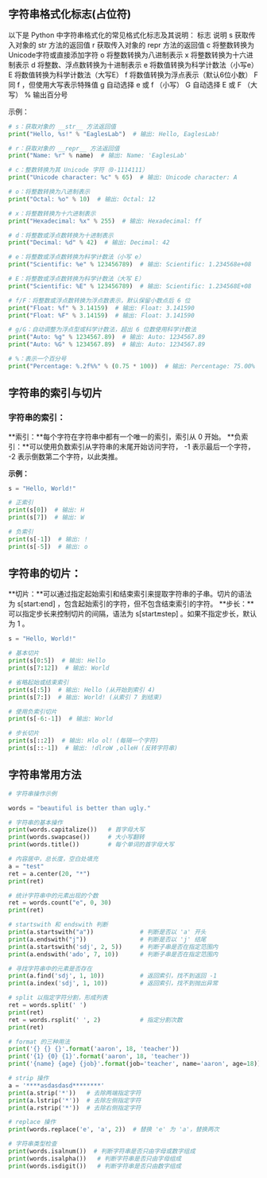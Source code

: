 ## **字符串格式化标志(占位符)**

以下是 Python 中字符串格式化的常见格式化标志及其说明：
标志
说明 
s  获取传入对象的  str  方法的返回值 
r  获取传入对象的  repr  方法的返回值 
c  将整数转换为Unicode字符或直接添加字符 
o  将整数转换为八进制表示 
x  将整数转换为十六进制表示 
d  将整数、浮点数转换为十进制表示 
e  将数值转换为科学计数法（小写e） 
E  将数值转换为科学计数法（大写E） 
f  将数值转换为浮点表示（默认6位小数） 
F  同  f ，但使用大写表示特殊值 
g  自动选择  e  或  f （小写） 
G  自动选择  E  或  F （大写） 
%  输出百分号

示例：

```python
# s：获取对象的 __str__ 方法返回值
print("Hello, %s!" % "EaglesLab")  # 输出: Hello, EaglesLab!

# r：获取对象的 __repr__ 方法返回值
print("Name: %r" % name)  # 输出: Name: 'EaglesLab'

# c：整数转换为其 Unicode 字符（0-1114111）
print("Unicode character: %c" % 65)  # 输出: Unicode character: A

# o：将整数转换为八进制表示
print("Octal: %o" % 10)  # 输出: Octal: 12

# x：将整数转换为十六进制表示
print("Hexadecimal: %x" % 255)  # 输出: Hexadecimal: ff

# d：将整数或浮点数转换为十进制表示
print("Decimal: %d" % 42)  # 输出: Decimal: 42

# e：将整数或浮点数转换为科学计数法（小写 e）
print("Scientific: %e" % 123456789)  # 输出: Scientific: 1.234568e+08

# E：将整数或浮点数转换为科学计数法（大写 E）
print("Scientific: %E" % 123456789)  # 输出: Scientific: 1.234568E+08

# f/F：将整数或浮点数转换为浮点数表示，默认保留小数点后 6 位
print("Float: %f" % 3.14159)  # 输出: Float: 3.141590
print("Float: %F" % 3.14159)  # 输出: Float: 3.141590

# g/G：自动调整为浮点型或科学计数法，超出 6 位数使用科学计数法
print("Auto: %g" % 1234567.89)  # 输出: Auto: 1234567.89
print("Auto: %G" % 1234567.89)  # 输出: Auto: 1234567.89

# %：表示一个百分号
print("Percentage: %.2f%%" % (0.75 * 100))  # 输出: Percentage: 75.00%
```



## 字符串的索引与切片

### 字符串的索引：

**索引：**每个字符在字符串中都有一个唯一的索引，索引从  0  开始。
**负索引：**可以使用负数索引从字符串的末尾开始访问字符， -1  表示最后一个字符， -2  表示倒数第二个字符，以此类推。

**示例：**

```python 
s = "Hello, World!"

# 正索引
print(s[0])  # 输出: H
print(s[7])  # 输出: W

# 负索引
print(s[-1])  # 输出: !
print(s[-5])  # 输出: o
```

## 字符串的切片：

**切片：**可以通过指定起始索引和结束索引来提取字符串的子串。切片的语法为  s[start:end] ，包含起始索引的字符，但不包含结束索引的字符。
**步长：**可以指定步长来控制切片的间隔，语法为  s[start:end:step] 。如果不指定步长，默认为  1 。

```python
s = "Hello, World!"

# 基本切片
print(s[0:5])  # 输出: Hello
print(s[7:12])  # 输出: World

# 省略起始或结束索引
print(s[:5])  # 输出: Hello (从开始到索引 4)
print(s[7:])  # 输出: World! (从索引 7 到结束)

# 使用负索引切片
print(s[-6:-1])  # 输出: World

# 步长切片
print(s[::2])  # 输出: Hlo ol! (每隔一个字符)
print(s[::-1])  # 输出: !dlroW ,olleH (反转字符串)
```

## 字符串常用方法

```python
# 字符串操作示例

words = "beautiful is better than ugly."

# 字符串的基本操作
print(words.capitalize())   # 首字母大写
print(words.swapcase())     # 大小写翻转
print(words.title())        # 每个单词的首字母大写

# 内容居中，总长度，空白处填充
a = "test"
ret = a.center(20, "*")
print(ret)

# 统计字符串中的元素出现的个数
ret = words.count("e", 0, 30)
print(ret)

# startswith 和 endswith 判断
print(a.startswith("a"))             # 判断是否以 'a' 开头
print(a.endswith("j"))               # 判断是否以 'j' 结尾
print(a.startswith('sdj', 2, 5))     # 判断子串是否在指定范围内
print(a.endswith('ado', 7, 10))      # 判断子串是否在指定范围内

# 寻找字符串中的元素是否存在
print(a.find('sdj', 1, 10))          # 返回索引，找不到返回 -1
print(a.index('sdj', 1, 10))         # 返回索引，找不到抛出异常

# split 以指定字符分割，形成列表
ret = words.split(' ')
print(ret)
ret = words.rsplit(' ', 2)           # 指定分割次数
print(ret)

# format 的三种用法
print('{} {} {}'.format('aaron', 18, 'teacher'))
print('{1} {0} {1}'.format('aaron', 18, 'teacher'))
print('{name} {age} {job}'.format(job='teacher', name='aaron', age=18))

# strip 操作
a = '****asdasdasd********'
print(a.strip('*'))   # 去除两端指定字符
print(a.lstrip('*'))  # 去除左侧指定字符
print(a.rstrip('*'))  # 去除右侧指定字符

# replace 操作
print(words.replace('e', 'a', 2))  # 替换 'e' 为 'a'，替换两次

# 字符串类型检查
print(words.isalnum())  # 判断字符串是否只由字母或数字组成
print(words.isalpha())   # 判断字符串是否只由字母组成
print(words.isdigit())   # 判断字符串是否只由数字组成
```















